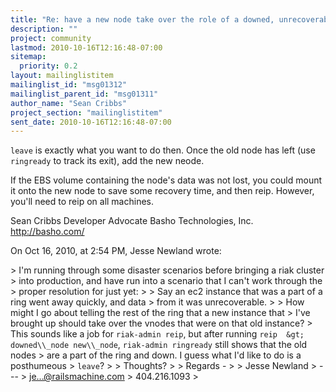 ```yaml
---
title: "Re: have a new node take over the role of a downed,	unrecoverable node?"
description: ""
project: community
lastmod: 2010-10-16T12:16:48-07:00
sitemap:
  priority: 0.2
layout: mailinglistitem
mailinglist_id: "msg01312"
mailinglist_parent_id: "msg01311"
author_name: "Sean Cribbs"
project_section: "mailinglistitem"
sent_date: 2010-10-16T12:16:48-07:00
---
```



`leave` is exactly what you want to do then. Once the old node has left (use 
`ringready` to track its exit), add the new neode. 

If the EBS volume containing the node's data was not lost, you could mount it 
onto the new node to save some recovery time, and then reip. However, you'll 
need to reip on all machines.

Sean Cribbs 
Developer Advocate
Basho Technologies, Inc.
http://basho.com/

On Oct 16, 2010, at 2:54 PM, Jesse Newland wrote:

&gt; I'm running through some disaster scenarios before bringing a riak cluster 
&gt; into production, and have run into a scenario that I can't work through the 
&gt; proper resolution for just yet:
&gt; 
&gt; Say an ec2 instance that was a part of a ring went away quickly, and data 
&gt; from it was unrecoverable.
&gt; 
&gt; How might I go about telling the rest of the ring that a new instance that 
&gt; I've brought up should take over the vnodes that were on that old instance? 
&gt; This sounds like a job for `riak-admin reip`, but after running `reip 
&gt; downed\\_node new\\_node`, `riak-admin ringready` still shows that the old nodes 
&gt; are a part of the ring and down. I guess what I'd like to do is a posthumeous 
&gt; `leave`?
&gt; 
&gt; Thoughts?
&gt; 
&gt; Regards -
&gt; 
&gt; Jesse Newland
&gt; ---
&gt; je...@railsmachine.com
&gt; 404.216.1093
&gt; 

